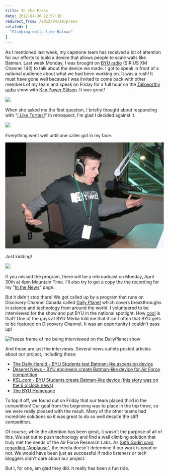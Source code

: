 ```yaml
---
title: In the Press
date: 2012-04-30 22:57:38
redirect_from: /2012/04/29/press
related: [
  "Climbing walls like Batman"
]
---
```


As I mentioned last week, my capstone team has received a lot of attention for our efforts to build a device that allows people to scale walls like Batman. Last week Monday, I was brought on [BYU radio](http://www.byuradio.org/about) (SIRIUS XM Channel 143) to talk about the device we made. I got to speak in front of a national audience about what we had been working on. It was a rush! It must have gone well because I was invited to come back with other members of my team and speak on Friday for a full hour on the <a href="http://bluebirdsisterhood.wordpress.com/2012/04/27/scale-fortress-walls-like-batman-on-the-talkworthy-radio-show/">Talkworthy radio</a> show with <a href="http://www.facebook.com/kimpowerstilson" title="She has over 2000 Facebook friends, but who's counting?">Kim Power Stilson</a>. It was great!

<img src="/assets/images/bryanradio.jpg" />

When she asked me the first question, I briefly thought about responding with "[I Like Tortles!][1]" In retrospect, I'm glad I decided against it.

 [1]: http://www.youtube.com/watch?v=CMNry4PE93Y "I Like Tortles!"

<img src="/assets/images/bryanradio2.jpg" />

Everything went well until one caller got in my face.

<img src="/assets/images/angrybryanradio.jpg" />

Just kidding!

<img src="/assets/images/teamradio.jpg" />

If you missed the program, there will be a rebroadcast on Monday, April 30th at 4pm Mountain Time. I'll also try to get a copy the the recording for my "[In the News][2]" page.

 [2]: {{site.url}}/news

But it didn't stop there! We got called up by a program that runs on Discovery Channel Canada called [Daily Planet](https://web.archive.org/web/20120510040430/http://www.discoverychannel.ca/Showpage.aspx?sid=13287) which covers breakthroughs in science and technology from around the world. I volunteered to be interviewed for the show and put BYU in the national spotlight. How <a href="https://twitter.com/DailyPlanet/status/195296047327752193">cool</a> is that? One of the guys at BYU Media told me that it isn't often that BYU gets to be featured on Discovery Channel. It was an opportunity I couldn't pass up!

<img alt="Freeze frame of me being interviewed on the DailyPlanet show" src="/assets/images/Discovery2.jpg" title="Our footage starts at about 4:45." />

And those are just the interviews. Several news outlets posted articles about our project, including these:

* [The Daily Herald - BYU Students test Batman-like ascension device](http://www.heraldextra.com/news/local/education/college/byu-students-test-batman-like-ascension-device/article_a854d343-f6cf-5e90-91b9-9982021c316d.html)
* [Deseret News - BYU engineers create Batman-like device for Air Force competition](http://www.deseretnews.com/article/765568569/Photo-gallery-BYU-engineers-create-Batman-like-device-for-Air-Force-competition.html)
* [KSL.com - BYU Students create Batman-like device (this story was on the 6 o'clock news)](http://www.ksl.com/?nid=148&sid=20030381)
* [The BYU Homepage](http://news.byu.edu/archive12-apr-batmancapstone.aspx)

To top it off, we found out on Friday that our team placed third in the competition! Our goal from the beginning was to place in the top three, so we were really pleased with the result. Many of the other teams had incredible solutions so it was great to do so well despite the stiff competition.

Of course, while the attention has been great, it wasn't the purpose of all of this. We set out to push technology and find a wall climbing solution that truly met the needs of the Air Force Research Labs. As <a href="http://sethgodin.typepad.com/seths_blog/2012/04/dont-expect-applause.html" title="Dont Expect Applause">Seth Godin says regarding "Applause"</a>, the media doesn't determine if our work is good or not. We would have been just as successful if radio listeners or tech bloggers didn't care about our project.

But I, for one, am glad they did. It really has been a fun ride.
